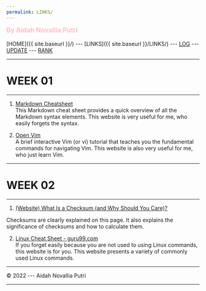 ```yaml
---
permalink: LINKS/
---
```

<span style="color:pink; font-weight:bold; font-size:larger;">By Aidah Novallia Putri</span>
<br><br>
[HOME]({{ site.baseurl }}/) ---
[LINKS]({{ site.baseurl }}/LINKS/) ---
[LOG](https://aidahputri.github.io/os222/TXT/mylog.txt) ---
[UPDATE](https://aidahputri.github.io/os222/TXT/myupdate.txt) ---
[RANK](https://aidahputri.github.io/os222/TXT/myrank.txt)
<br>
<hr>

# WEEK 01
---
1. [Markdown Cheatsheet](https://www.markdownguide.org/cheat-sheet/)<br>
This Markdown cheat sheet provides a quick overview of all the Markdown syntax elements. This website is very useful for me, who easily forgets the syntax. 

2. [Open Vim](https://www.openvim.com/)<br/>
A brief interactive Vim (or vi) tutorial that teaches you the fundamental commands for navigating Vim. This website is also very useful for me, who just learn Vim. 

<hr>

# WEEK 02
---
1. [(Website) What Is a Checksum (and Why Should You Care)?](https://www.howtogeek.com/363735/what-is-a-checksum-and-why-should-you-care/)<br>

Checksums are clearly explained on this page. It also explains the significance of checksums and how to calculate them.

2. [Linux Cheat Sheet - guru99.com](https://www.guru99.com/linux-commands-cheat-sheet.html)<br>
If you forget easily because you are not used to using Linux commands, this website is for you. This website presents a variety of commonly used Linux commands. 

<hr>
© 2022 --- Aidah Novallia Putri
<hr>
